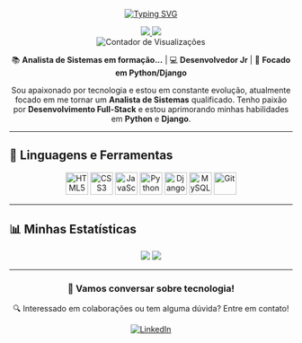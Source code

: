 <p align="center">
<a href="https://git.io/typing-svg"><img src="https://readme-typing-svg.demolab.com?font=Fira+Code&pause=1000&color=9333EA&center=true&width=435&lines=Ol%C3%A1%2C+meu+nome+%C3%A9+Jos%C3%A9+Reynan!;Apaixonado+por+tecnologia.;Sempre+aprendendo+e+evoluindo." alt="Typing SVG" /></a>
</p>

<p align="center">
  <a href="https://www.linkedin.com/in/reynancavalcanti/" target="_blank">
    <img src="https://img.shields.io/badge/LinkedIn-0A66C2?style=for-the-badge&logo=linkedin&logoColor=white"/>
  </a>
  <a href="mailto:reynan.cavalcanti@gmail.com">
    <img src="https://img.shields.io/badge/Email-D14836?style=for-the-badge&logo=gmail&logoColor=white"/>
  </a>
  <br />
  <img src="https://komarev.com/ghpvc/?username=reynanc&style=flat-square&color=blue" alt="Contador de Visualizações"/>
</p>

<div align="center">
  
  📚 **Analista de Sistemas em formação...** | 💻 **Desenvolvedor Jr** | 🐍 **Focado em Python/Django**
  
</div>

<p align="center">
Sou apaixonado por tecnologia e estou em constante evolução, atualmente focado em me tornar um <strong>Analista de Sistemas</strong> qualificado. Tenho paixão por <strong>Desenvolvimento Full-Stack</strong> e estou aprimorando minhas habilidades em <strong>Python</strong> e <strong>Django</strong>.
</p>

---

## 🚀 Linguagens e Ferramentas

<p align="center">
  <img src="https://cdn.jsdelivr.net/gh/devicons/devicon/icons/html5/html5-original.svg" width="40" title="HTML5"/>
  <img src="https://cdn.jsdelivr.net/gh/devicons/devicon/icons/css3/css3-original.svg" width="40" title="CSS3"/>
  <img src="https://cdn.jsdelivr.net/gh/devicons/devicon/icons/javascript/javascript-original.svg" width="40" title="JavaScript"/>
  <img src="https://cdn.jsdelivr.net/gh/devicons/devicon/icons/python/python-original.svg" width="40" title="Python"/>
  <img src="https://cdn.jsdelivr.net/gh/devicons/devicon/icons/django/django-plain.svg" width="40" title="Django"/>
  <img src="https://cdn.jsdelivr.net/gh/devicons/devicon/icons/mysql/mysql-original.svg" width="40" title="MySQL"/>
  <img src="https://cdn.jsdelivr.net/gh/devicons/devicon/icons/git/git-original.svg" width="40" title="Git"/>
</p>

---

## 📊 Minhas Estatísticas

<div align="center">
  <img src="https://github-readme-stats.vercel.app/api?username=reynanc&show_icons=true&theme=dark&hide_title=true"/>
  <img src="https://github-readme-stats.vercel.app/api/top-langs/?username=reynanc&layout=compact&theme=dark"/>
</div>

---

<div align="center">
  
  ### 💬 Vamos conversar sobre tecnologia!
  
  🔍 Interessado em colaborações ou tem alguma dúvida? Entre em contato!
  
  [![LinkedIn](https://img.shields.io/badge/-LINKEDIN-0077B5?style=for-the-badge&logo=linkedin&logoColor=white)](https://www.linkedin.com/in/reynancavalcanti/)
  
</div>
